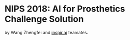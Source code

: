 # NIPS 2018: AI for Prosthetics Challenge Solution

by Wang Zhengfei and [inspir.ai](inspir.ai) teamates.
